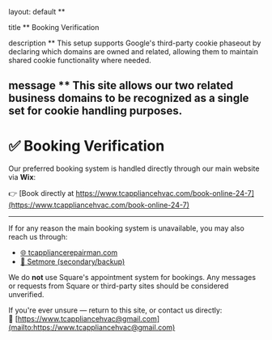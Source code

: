 layout: default **

title **
Booking Verification 

description ** 
This setup supports Google's third-party cookie phaseout by declaring which domains are owned and related, allowing them to maintain shared cookie functionality where needed.

message ** 
This site allows our two related business domains to be recognized as a single set for cookie handling purposes.  
--

# ✅ Booking Verification

Our preferred booking system is handled directly through our main website via **Wix**:

👉 [Book directly at https://www.tcappliancehvac.com/book-online-24-7](https://www.tcappliancehvac.com/book-online-24-7)

---

If for any reason the main booking system is unavailable, you may also reach us through:

- [🌐 tcappliancerepairman.com](https://www.tcappliancerepairman.com/book-online)  
- [📅 Setmore (secondary/backup)](https://tcappliancehvac.setmore.com)

We do **not** use Square's appointment system for bookings. Any messages or requests from Square or third-party sites should be considered unverified.

If you're ever unsure — return to this site, or contact us directly:  
📧 [https://www.tcappliancehvac@gmail.com](mailto:https://www.tcappliancehvac@gmail.com)
